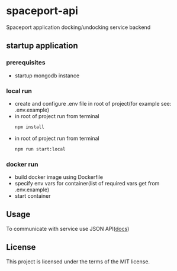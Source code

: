 # spaceport-api
Spaceport application docking/undocking service backend

## startup application 

### prerequisites
- startup mongodb instance

### local run
- create and configure .env file in root of project(for example see: .env.example)
- in root of project run from terminal     
    ```sh
    npm install
    ```
- in root of project run from terminal
    ```sh
    npm run start:local
    ```

### docker run
- build docker image using Dockerfile
- specify env vars for container(list of required vars get from .env.example)
- start container

## Usage
To communicate with service use JSON API([docs](https://github.com/spaceport-near/backend/blob/develop/docs/openapi.yaml))

## License
This project is licensed under the terms of the MIT license.